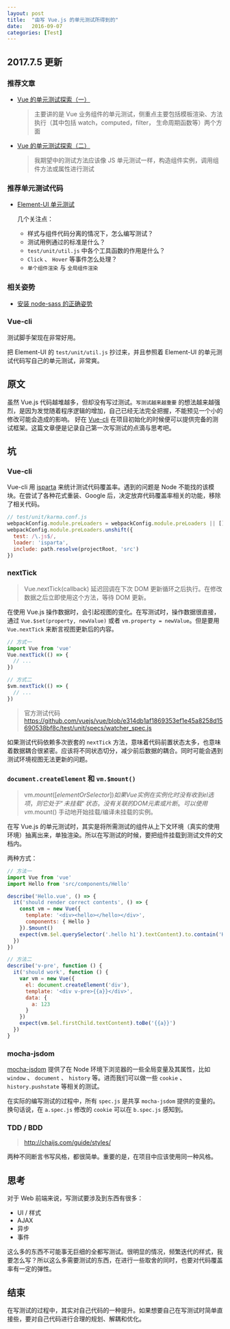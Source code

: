 ```yaml
---
layout: post
title:  "由写 Vue.js 的单元测试所得到的"
date:   2016-09-07
categories: [Test]
---
```


## 2017.7.5 更新

### 推荐文章

- [Vue 的单元测试探索（一）](https://zhuanlan.zhihu.com/p/26752090)

  > 主要讲的是 Vue 业务组件的单元测试，侧重点主要包括模板渲染、方法执行（其中包括 watch，computed，filter， 生命周期函数等）两个方面
- [Vue 的单元测试探索（二）](https://zhuanlan.zhihu.com/p/26796206)

  > 我期望中的测试方法应该像 JS 单元测试一样，构造组件实例，调用组件方法或属性进行测试

### 推荐单元测试代码

- [Element-UI 单元测试](https://github.com/ElemeFE/element/tree/dev/test/unit)

  几个关注点：
  - 样式与组件代码分离的情况下，怎么编写测试？
  - 测试用例通过的标准是什么？
  - `test/unit/util.js` 中各个工具函数的作用是什么？
  - `Click` 、 `Hover` 等事件怎么处理？
  - `单个组件渲染` 与 `全局组件渲染`

### 相关姿势

- [安装 node-sass 的正确姿势](https://github.com/lmk123/blog/issues/28)

### Vue-cli

测试脚手架现在非常好用。

把 Element-UI 的 `test/unit/util.js` 抄过来，并且参照着 Element-UI 的单元测试代码写自己的单元测试，非常爽。


## 原文

虽然 Vue.js 代码越堆越多，但却没有写过测试。`写测试越来越重要` 的想法越来越强烈，是因为发觉随着程序逻辑的增加，自己已经无法完全把握，不能预见一个小的修改可能会造成的影响。
好在 [Vue-cli](https://github.com/vuejs/vue-cli) 在项目初始化的时候便可以提供完备的测试框架。这篇文章便是记录自己第一次写测试的点滴与思考吧。

## 坑

### Vue-cli

Vue-cli 用 [isparta](https://github.com/douglasduteil/isparta) 来统计测试代码覆盖率。遇到的问题是 Node 不能找的该模块。在尝试了各种花式重装、Google 后，决定放弃代码覆盖率相关的功能，移除了相关代码。

```js
// test/unit/karma.conf.js
webpackConfig.module.preLoaders = webpackConfig.module.preLoaders || []
webpackConfig.module.preLoaders.unshift({
  test: /\.js$/,
  loader: 'isparta',
  include: path.resolve(projectRoot, 'src')
})
```

### nextTick

> Vue.nextTick(callback) 延迟回调在下次 DOM 更新循环之后执行。在修改数据之后立即使用这个方法，等待 DOM 更新。

在使用 Vue.js 操作数据时，会引起视图的变化。在写测试时，操作数据很直接，通过 `Vue.$set(property, newValue)` 或者 `vm.property = newValue`。但是要用 `Vue.nextTick` 来断言视图更新后的内容。

```js
// 方式一
import Vue from 'vue'
Vue.nextTick(() => {
  // ...
})

// 方式二
$vm.nextTick(() => {
  // ...
})
```

> 官方测试代码 https://github.com/vuejs/vue/blob/e314db1af1869353ef1e45a8258d15690538bf8c/test/unit/specs/watcher_spec.js

如果测试代码依赖多次嵌套的 `nextTick` 方法，意味着代码前置状态太多，也意味着数据耦合很紧密。应该将不同状态切分，减少前后数据的耦合。同时可能会遇到测试环境视图无法更新的问题。

### `document.createElement` 和 `vm.$mount()`

> vm.$mount( [elementOrSelector] ) 如果 Vue 实例在实例化时没有收到 el 选项，则它处于“未挂载”状态，没有关联的 DOM 元素或片断。可以使用 vm.$mount() 手动地开始挂载/编译未挂载的实例。

在写 Vue.js 的单元测试时，其实是将所需测试的组件从上下文环境（真实的使用环境）抽离出来，单独渲染。所以在写测试的时候，要把组件挂载到测试文件的文档内。

两种方式：

```js
// 方法一
import Vue from 'vue'
import Hello from 'src/components/Hello'

describe('Hello.vue', () => {
  it('should render correct contents', () => {
    const vm = new Vue({
      template: '<div><hello></hello></div>',
      components: { Hello }
    }).$mount()
    expect(vm.$el.querySelector('.hello h1').textContent).to.contain('Hello World!')
  })
})

// 方法二
describe('v-pre', function () {
  it('should work', function () {
    var vm = new Vue({
      el: document.createElement('div'),
      template: '<div v-pre>{{a}}</div>',
      data: {
        a: 123
      }
    })
    expect(vm.$el.firstChild.textContent).toBe('{{a}}')
  })
}
```

### mocha-jsdom

[mocha-jsdom](https://github.com/rstacruz/mocha-jsdom) 提供了在 Node 环境下浏览器的一些全局变量及其属性，比如 `window` 、 `document` 、 `history` 等。进而我们可以做一些 `cookie` 、 `history.pushstate` 等相关的测试。

在实际的编写测试的过程中，所有 `spec.js` 是共享 `mocha-jsdom` 提供的变量的。换句话说，在 `a.spec.js` 修改的 `cookie` 可以在 `b.spec.js` 感知到。

### TDD / BDD

> http://chaijs.com/guide/styles/

两种不同断言书写风格，都很简单。重要的是，在项目中应该使用同一种风格。

## 思考

对于 Web 前端来说，写测试要涉及到东西有很多：

- UI / 样式
- AJAX
- 异步
- 事件

这么多的东西不可能事无巨细的全都写测试。很明显的情况，频繁迭代的样式，我要怎么写？所以这么多需要测试的东西，在进行一些取舍的同时，也要对代码覆盖率有一定的弹性。

## 结束

在写测试的过程中，其实对自己代码的一种提升。如果想要自己在写测试时简单直接些，要对自己代码进行合理的规划、解耦和优化。

